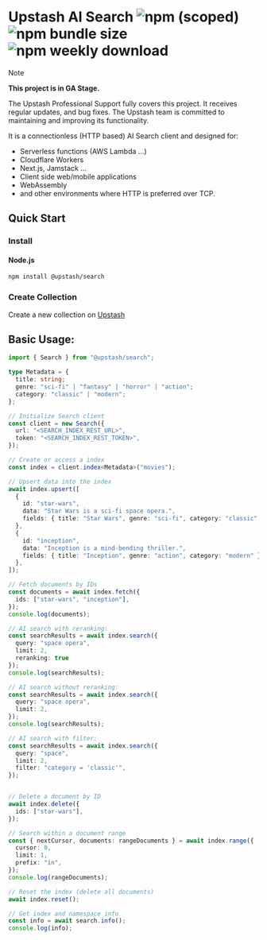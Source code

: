 # Upstash AI Search ![npm (scoped)](https://img.shields.io/npm/v/@upstash/search) ![npm bundle size](https://img.shields.io/bundlephobia/minzip/@upstash/search) ![npm weekly download](https://img.shields.io/npm/dw/%40upstash%2Fsearch)

> [!NOTE]  
> **This project is in GA Stage.**
>
> The Upstash Professional Support fully covers this project. It receives regular updates, and bug fixes.
> The Upstash team is committed to maintaining and improving its functionality.

It is a connectionless (HTTP based) AI Search client and designed for:

- Serverless functions (AWS Lambda ...)
- Cloudflare Workers
- Next.js, Jamstack ...
- Client side web/mobile applications
- WebAssembly
- and other environments where HTTP is preferred over TCP.

## Quick Start

### Install

#### Node.js

```bash
npm install @upstash/search
```

### Create Collection

Create a new collection on [Upstash](https://console.upstash.com/search)

## Basic Usage:

```ts
import { Search } from "@upstash/search";

type Metadata = {
  title: string;
  genre: "sci-fi" | "fantasy" | "horror" | "action";
  category: "classic" | "modern";
};

// Initialize Search client
const client = new Search({
  url: "<SEARCH_INDEX_REST_URL>",
  token: "<SEARCH_INDEX_REST_TOKEN>",
});

// Create or access a index
const index = client.index<Metadata>("movies");

// Upsert data into the index
await index.upsert([
  {
    id: "star-wars",
    data: "Star Wars is a sci-fi space opera.",
    fields: { title: "Star Wars", genre: "sci-fi", category: "classic" },
  },
  {
    id: "inception",
    data: "Inception is a mind-bending thriller.",
    fields: { title: "Inception", genre: "action", category: "modern" },
  },
]);

// Fetch documents by IDs
const documents = await index.fetch({
  ids: ["star-wars", "inception"],
});
console.log(documents);

// AI search with reranking:
const searchResults = await index.search({
  query: "space opera",
  limit: 2,
  reranking: true
});
console.log(searchResults);

// AI search without reranking:
const searchResults = await index.search({
  query: "space opera",
  limit: 2,
});
console.log(searchResults);

// AI search with filter:
const searchResults = await index.search({
  query: "space",
  limit: 2,
  filter: "category = 'classic'",
});


// Delete a document by ID
await index.delete({
  ids: ["star-wars"],
});

// Search within a document range
const { nextCursor, documents: rangeDocuments } = await index.range({
  cursor: 0,
  limit: 1,
  prefix: "in",
});
console.log(rangeDocuments);

// Reset the index (delete all documents)
await index.reset();

// Get index and namespace info
const info = await search.info();
console.log(info);
```
